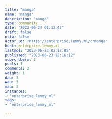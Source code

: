 ```yaml
---
title: "manga" 
name: "manga"
description: "manga"
type: community
date: "2023-06-24 01:12:42"
draft: false
nsfw: false
actor_id: "https://enterprise.lemmy.ml/c/manga"
host: enterprise.lemmy.ml
lastmod: "2023-06-23 02:17:05"
published: "2023-06-23 02:16:12"
subscribers: 2
posts: 1
comments: 2
weight: 1
dau: 3
wau: 3
mau: 3
instances:
- "enterprise_lemmy_ml"
tags: 
- "enterprise_lemmy_ml"

---
```

